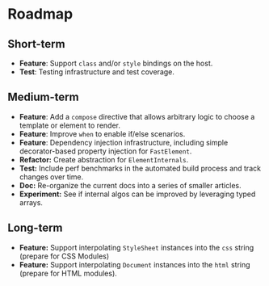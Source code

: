 # Roadmap

## Short-term

* **Feature**: Support `class` and/or `style` bindings on the host.
* **Test**: Testing infrastructure and test coverage.

## Medium-term

* **Feature**: Add a `compose` directive that allows arbitrary logic to choose a template or element to render.
* **Feature**: Improve `when` to enable if/else scenarios.
* **Feature**: Dependency injection infrastructure, including simple decorator-based property injection for `FastElement`.
* **Refactor:** Create abstraction for `ElementInternals`.
* **Test:** Include perf benchmarks in the automated build process and track changes over time.
* **Doc:** Re-organize the current docs into a series of smaller articles.
* **Experiment:** See if internal algos can be improved by leveraging typed arrays.

## Long-term

* **Feature:** Support interpolating `StyleSheet` instances into the `css` string (prepare for CSS Modules)
* **Feature:** Support interpolating `Document` instances into the `html` string (prepare for HTML modules).